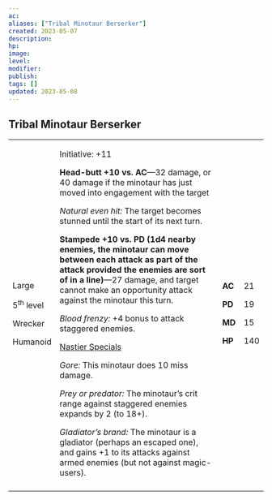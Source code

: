 ```yaml
---
ac: 
aliases: ["Tribal Minotaur Berserker"]
created: 2023-05-07
description: 
hp: 
image: 
level: 
modifier: 
publish: 
tags: []
updated: 2023-05-08
---
```


## Tribal Minotaur Berserker

<table>
<colgroup>
<col style="width: 16%" />
<col style="width: 71%" />
<col style="width: 5%" />
<col style="width: 6%" />
</colgroup>
<tbody>
<tr class="odd">
<td><p>Large</p>
<p>5<sup>th</sup> level</p>
<p>Wrecker</p>
<p>Humanoid</p></td>
<td><p>Initiative: +11</p>
<p><strong>Head-butt +10 vs. AC</strong>—32 damage, or 40 damage if the
minotaur has just moved into engagement with the target</p>
<p><em>Natural even hit:</em> The target becomes stunned until the start
of its next turn.</p>
<p><strong>Stampede +10 vs. PD (1d4 nearby enemies, the minotaur can
move between each attack as part of the attack provided the enemies are
sort of in a line)</strong>—27 damage, and target cannot make an
opportunity attack against the minotaur this turn.</p>
<p><em>Blood frenzy:</em> +4 bonus to attack staggered enemies.</p>
<p><u>Nastier Specials</u></p>
<p><em>Gore:</em> This minotaur does 10 miss damage.</p>
<p><em>Prey or predator:</em> The minotaur’s crit range against
staggered enemies expands by 2 (to 18+).</p>
<p><em>Gladiator’s brand:</em> The minotaur is a gladiator (perhaps an
escaped one), and gains +1 to its attacks against armed enemies (but not
against magic-users).</p></td>
<td><p><strong>AC</strong></p>
<p><strong>PD</strong></p>
<p><strong>MD</strong></p>
<p><strong>HP</strong></p></td>
<td><p>21</p>
<p>19</p>
<p>15</p>
<p>140</p></td>
</tr>
<tr class="even">
<td></td>
<td></td>
<td></td>
<td></td>
</tr>
</tbody>
</table>

